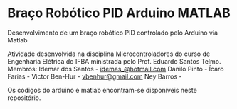 # Braço Robótico PID Arduino MATLAB
Desenvolvimento de um braço robótico PID controlado pelo Arduino via Matlab

Atividade desenvolvida na disciplina Microcontroladores do curso de Engenharia Elétrica do IFBA ministrada pelo Prof. Eduardo Santos Telmo.
Membros:
Idemar dos Santos - idemas_@hotmail.com
Danilo Pinto - 
Ícaro Farias -
Victor Ben-Hur - vbenhur@gmail.com
Ney Barros -

Os códigos do arduino e matlab encontram-se disponíveis neste repositório.
